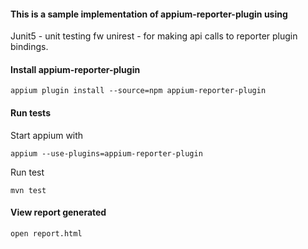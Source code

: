 #### This is a sample implementation of appium-reporter-plugin using 
 Junit5 - unit testing fw
 unirest - for making api calls to reporter plugin bindings.

#### Install appium-reporter-plugin
```shell
appium plugin install --source=npm appium-reporter-plugin
```

#### Run tests
Start appium with 
```shell
appium --use-plugins=appium-reporter-plugin
```
Run test
```shell
mvn test 
```

#### View report generated
```shell
open report.html
```
